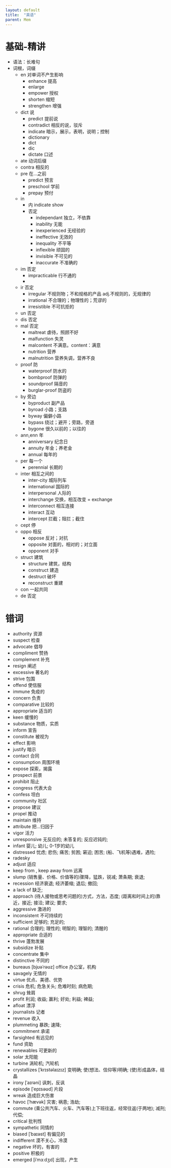 ```yaml
---
layout: default
title:  "英语"
parent: Mem
---
```


# 基础-精讲
- 语法：长难句
- 词根，词缀
	- en 对单词不产生影响
		- enhance 提高
		- enlarge 
		- empower 授权
		- shorten 缩短
		- strengthen 增强
	- dict 说
		- predict 提前说
		- contradict 相反的说，驳斥
		- indicate 暗示，展示，表明，说明；控制
		- dictionary
		- dict
		- dic
		- dictate 口述
	- ate 动词后缀
	- contra 相反的
	- pre 在...之前
		- predict 预言
		- preschool 学前
		- prepay 预付
	- in
		- 内 indicate show
		- 否定 
			- independant 独立，不依靠
			- inability 无能
			- inexperienced 无经验的
			- ineffective 无效的
			- inequality 不平等
			- inflexible 顽固的
			- invisible 不可见的
			- inaccurate 不准确的
	- im 否定
		- impracticable 行不通的
		- 
	- ir 否定
		- irregular 不规则物；不和规格的产品 adj.不规则的，无规律的
		- irrational 不合理的；物理性的；荒谬的
		- irresistible 不可抗拒的
	- un 否定
	- dis 否定
	- mal 否定
		- maltreat 虐待，照顾不好
		- malfunction 失灵
		- malcontent 不满意。content：满意
		- nutrition 营养
		- malnutrition 营养失调，营养不良
	- proof 防
		- waterproof 防水的
		- bombproof 防弹的
		- soundproof 隔音的
		- burglar-proof 防盗的
	- by 旁边
		- byproduct 副产品
		- byroad 小路；支路
		- byway 偏僻小路
		- bypass 绕过；避开；旁路，旁道
		- bygone 很久以前的；以往的
	- ann,enn 年
		- anniversary 纪念日
		- annuity 年金；养老金
		- annual 每年的
	- per 每一个
		- perennial 长期的
	- inter 相互之间的
		- inter-city 城际列车
		- international 国际的
		- interpersonal 人际的
		- interchange 交换，相互改变 = exchange
		- interconnect 相互连接
		- interact 互动
		- intercept 拦截；阻拦；截住
	- cept 停
	- oppo 相反
		- oppose 反对；对抗
		- opposite 对面的，相对的；对立面
		- opponent 对手
	- struct 建筑
		- structure 建筑，结构
		- construct 建造
		- destruct 破坏
		- reconstruct 重建
	- con 一起共同
	- de 否定


# 错词
- authority 资源
- suspect 检查
- advocate 倡导
- compliment 赞扬
- complement 补充
- resign 阐述
- excessive 著名的
- strive 包围
- offend 使信服
- immune 免疫的
- concern 负责
- comparative 比较的
- appropriate 适当的
- keen 缓慢的
- substance 物质，实质
- inform 宣告
- constitute 被视为
- effect 影响
- justify 暗示
- contact 合同
- consumption 周围环境
- expose 探索，揭露
- prospect 前景
- prohibit 阻止
- congress 代表大会
- confess 坦白
- community 社区
- propose 建议
- propel 推动
- maintain 维持
- attribute 把...归因于
- vigor 活力
- unresponsive 无反应的; 未答复的; 反应迟钝的;
- infant 婴儿; 幼儿; 0-1岁的幼儿
- distressed 忧虑; 悲伤; 痛苦; 贫困; 窘迫; 困苦; (船、飞机等)遇难，遇险;
- radesky
- adjust 适应
- keep from , keep away from 远离
- slump  (销售量、价格、价值等的)骤降，猛跌，锐减; 萧条期; 衰退;
- recession 经济衰退; 经济萎缩; 退后; 撤回;
- a lack of 	缺乏;
- approach (待人接物或思考问题的)方式，方法，态度; (距离和时间上的)靠近，接近; 接洽; 建议; 要求;
- aggressive 激进的
- inconsistent 不可持续的
- sufficient 足够的; 充足的;
- rational 合理的; 理性的; 明智的; 理智的; 清醒的
- appropriate 合适的
- thrive 蓬勃发展
- subsidize 补贴
- concentrate 集中
- distinctive 不同的
- bureaus [bjʊəˈrəʊz] office  办公室，机构
- savagely 无情的
- virtue 优点、美德、优势
- crisis 危机; 危急关头; 危难时刻; 病危期;
- shrug 耸肩
- profit 利润; 收益; 赢利; 好处; 利益; 裨益;
- afloat 漂浮
- journalists 记者
- revenue 收入
- plummeting 暴跌; 速降;
- commitment 承诺
- farsighted 有远见的
- fund 资助
- renewables 可更新的
- solar 太阳能
- turbine 涡轮机; 汽轮机
- crystallizes [ˈkrɪstəlaɪzɪz] 变明确; 使(想法、信仰等)明确; (使)形成晶体，结晶
- irony [ˈaɪrəni] 讽刺，反讽
- episode [ˈepɪsəʊd] 片段
- wreak 造成巨大伤害
- havoc [ˈhævək] 灾害; 祸患; 浩劫;
- commute (乘公共汽车、火车、汽车等)上下班往返，经常往返(于两地); 减刑; 代偿;
- critical 批判性
- sympathetic 同情的
- biased [ˈbaɪəst] 有偏见的
- indifferent 漠不关心，冷漠
- negative 坏的，有害的
- positive 积极的
- emerged [iˈmɜːdʒd] 出现，产生




<div id="gitalk-container"></div>
<link rel="stylesheet" href="https://unpkg.com/gitalk/dist/gitalk.css">
<script src="https://unpkg.com/gitalk/dist/gitalk.min.js"></script>
<script src="/assets/js/md5.min.js"></script>
<script type="text/javascript">
const gitalk = new Gitalk({
  clientID: 'c8000586a21c80291476',
  clientSecret: '043d2b75bd32c8d03f65d088bbd475c563a287f4',
  repo: 'imoowi.github.io',
  owner: 'imoowi',
  admin: ['imoowi'],
  distractionFreeMode: false,
  id: md5(location.href)
});
gitalk.render('gitalk-container')
</script>